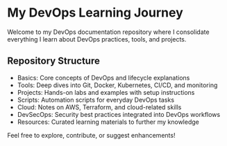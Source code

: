 # My DevOps Learning Journey

Welcome to my DevOps documentation repository where I consolidate everything I learn about DevOps practices, tools, and projects.

## Repository Structure

- Basics: Core concepts of DevOps and lifecycle explanations
- Tools: Deep dives into Git, Docker, Kubernetes, CI/CD, and monitoring
- Projects: Hands-on labs and examples with setup instructions
- Scripts: Automation scripts for everyday DevOps tasks
- Cloud: Notes on AWS, Terraform, and cloud-related skills
- DevSecOps: Security best practices integrated into DevOps workflows
- Resources: Curated learning materials to further my knowledge

Feel free to explore, contribute, or suggest enhancements!
